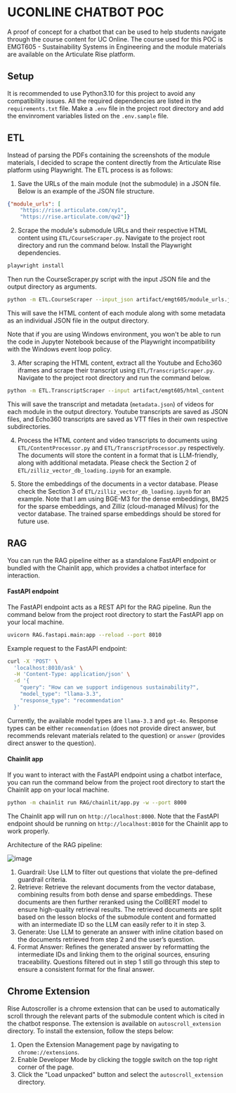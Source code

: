 # UCONLINE CHATBOT POC
A proof of concept for a chatbot that can be used to help students navigate through the course content for UC Online. The course used for this POC is EMGT605 - Sustainability Systems in Engineering and the module materials are available on the Articulate Rise platform. 

## Setup
It is recommended to use Python3.10 for this project to avoid any compatibility issues. All the required dependencies are listed in the `requirements.txt` file. Make a `.env` file in the project root directory and add the envinroment variables listed on the `.env.sample` file. 

## ETL
Instead of parsing the PDFs containing the screenshots of the module materials, I decided to scrape the content directly from the Articulate Rise platform using Playwright. The ETL process is as follows:
1. Save the URLs of the main module (not the submodule) in a JSON file. Below is an example of the JSON file structure.
```json
{"module_urls": [
    "https://rise.articulate.com/xy1", 
    "https://rise.articulate.com/qw2"]}
```

2. Scrape the module's submodule URLs and their respective HTML content using `ETL/CourseScraper.py`. Navigate to the project root directory and run the command below.
Install the Playwright dependencies.
```bash
playwright install
```
Then run the CourseScraper.py script with the input JSON file and the output directory as arguments.
```bash
python -m ETL.CourseScraper --input_json artifact/emgt605/module_urls.json --output_dir artifact/emgt605/html_content
```
This will save the HTML content of each module along with some metadata as an individual JSON file in the output directory. 

Note that if you are using Windows environment, you won't be able to run the code in Jupyter Notebook because of the Playwright incompatibility with the Windows event loop policy.

3. After scraping the HTML content, extract all the Youtube and Echo360 iframes and scrape their transcript using `ETL/TranscriptScraper.py`. Navigate to the project root directory and run the command below.
```bash
python -m ETL.TranscriptScraper --input artifact/emgt605/html_content --output-dir artifact/emgt605/transcripts
```
This will save the transcript and metadata (`metadata.json`) of videos for each module in the output directory. Youtube transcripts are saved as JSON files, and Echo360 transcripts are saved as VTT files in their own respective subdirectories.

4. Process the HTML content and video transcripts to documents using `ETL/ContentProcessor.py` and `ETL/TranscriptProcessor.py` respectively. The documents will store the content in a format that is LLM-friendly, along with additional metadata. Please check the Section 2 of `ETL/zilliz_vector_db_loading.ipynb` for an example.

5. Store the embeddings of the documents in a vector database. Please check the Section 3 of `ETL/zilliz_vector_db_loading.ipynb` for an example. Note that I am using BGE-M3 for the dense embeddings, BM25 for the sparse embeddings, and Zilliz (cloud-managed Milvus) for the vector database. The trained sparse embeddings should be stored for future use.

## RAG 
You can run the RAG pipeline either as a standalone FastAPI endpoint or bundled with the Chainlit app, which provides a chatbot interface for interaction. 

#### FastAPI endpoint
The FastAPI endpoint acts as a REST API for the RAG pipeline. Run the command below from the project root directory to start the FastAPI app on your local machine.
```bash
uvicorn RAG.fastapi.main:app --reload --port 8010
```

Example request to the FastAPI endpoint:
```bash
curl -X 'POST' \
  'localhost:8010/ask' \
  -H 'Content-Type: application/json' \
  -d '{
    "query": "How can we support indigenous sustainability?",
    "model_type": "llama-3.3",
    "response_type": "recommendation"
  }'
```
Currently, the available model types are `llama-3.3` and `gpt-4o`. Response types can be either `recommendation` (does not provide direct answer, but recommends relevant materials related to the question) or `answer` (provides direct answer to the question).

#### Chainlit app
If you want to interact with the FastAPI endpoint using a chatbot interface, you can run the command below from the project root directory to start the Chainlit app on your local machine.
```bash
python -m chainlit run RAG/chainlit/app.py -w --port 8000
```

The Chainlit app will run on `http://localhost:8000`. Note that the FastAPI endpoint should be running on `http://localhost:8010` for the Chainlit app to work properly.

Architecture of the RAG pipeline:  

![image](https://github.com/user-attachments/assets/b8d5e64e-f4e2-497e-9640-29f8b2584375)

1. Guardrail: Use LLM to filter out questions that violate the pre-defined guardrail criteria.
2. Retrieve: Retrieve the relevant documents from the vector database, combining results from both dense and sparse embeddings. These documents are then further reranked using the ColBERT model to ensure high-quality retrieval results. The retrieved documents are split based on the lesson blocks of the submodule content and formatted with an intermediate ID so the LLM can easily refer to it in step 3.
3. Generate: Use LLM to generate an answer with inline citation based on the documents retrieved from step 2 and the user’s question.
4. Format Answer: Refines the generated answer by reformatting the intermediate IDs and linking them to the original sources, ensuring traceability. Questions filtered out in step 1 still go through this step to ensure a consistent format for the final answer.

## Chrome Extension
Rise Autoscroller is a chrome extension that can be used to automatically scroll through the relevant parts of the submodule content which is cited in the chatbot response. The extension is available on `autoscroll_extension` directory. To install the extension, follow the steps below:
1. Open the Extension Management page by navigating to `chrome://extensions`.
2. Enable Developer Mode by clicking the toggle switch on the top right corner of the page.
3. Click the "Load unpacked" button and select the `autoscroll_extension` directory.
